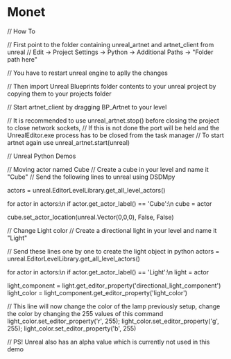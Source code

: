 # Monet

// How To

// First point to the folder containing unreal_artnet and artnet_client from unreal
// Edit -> Project Settings -> Python -> Additional Paths -> "Folder path here"

// You have to restart unreal engine to aplly the changes

// Then import Unreal Blueprints folder contents to your unreal project by copying them to your projects folder

// Start artnet_client by dragging BP_Artnet to your level

// It is recommended to use unreal_artnet.stop() before closing the project to close network sockets, 
// If this is not done the port will be held and the UnrealEditor.exe process has to be closed from the task manager
// To start artnet again use unreal_artnet.start(unreal)

// Unreal Python Demos

// Moving actor named Cube
// Create a cube in your level and name it "Cube"
// Send the following lines to unreal using DSDMpy

actors = unreal.EditorLevelLibrary.get_all_level_actors()

for actor in actors:\n    if actor.get_actor_label() == 'Cube':\n        cube = actor

cube.set_actor_location(unreal.Vector(0,0,0), False, False)

// Change Light color
// Create a directional light in your level and name it "Light"

// Send these lines one by one to create the light object in python
actors = unreal.EditorLevelLibrary.get_all_level_actors()

for actor in actors:\n    if actor.get_actor_label() == 'Light':\n        light = actor

light_component = light.get_editor_property('directional_light_component')
light_color = light_component.get_editor_property('light_color')

// This line will now change the color of the lamp previously setup, change the color by changing the 255 values of this command
light_color.set_editor_property('r', 255); light_color.set_editor_property('g', 255); light_color.set_editor_property('b', 255)

// PS! Unreal also has an alpha value which is currently not used in this demo